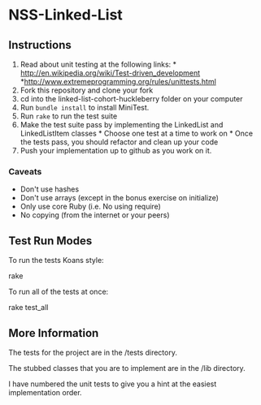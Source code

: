 NSS-Linked-List
===============

Instructions
-----------

  1. Read about unit testing at the following links:
    * http://en.wikipedia.org/wiki/Test-driven_development
    *http://www.extremeprogramming.org/rules/unittests.html
  2. Fork this repository and clone your fork
  3. cd into the linked-list-cohort-huckleberry folder on your computer
  3. Run `bundle install` to install MiniTest.
  4. Run `rake` to run the test suite
  5. Make the test suite pass by implementing the LinkedList and LinkedListItem classes
    * Choose one test at a time to work on
    * Once the tests pass, you should refactor and clean up your code
  6. Push your implementation up to github as you work on it.

### Caveats

* Don't use hashes
* Don't use arrays (except in the bonus exercise on initialize)
* Only use core Ruby (i.e. No using require)
*  No copying (from the internet or your peers)

Test Run Modes
--------------

To run the tests Koans style:

  rake

To run all of the tests at once:

  rake test_all

More Information
----------------

The tests for the project are in the /tests directory.

The stubbed classes that you are to implement are in the /lib directory.

I have numbered the unit tests to give you a hint at the easiest implementation order.
